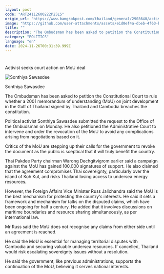 ```yaml
---
layout: post
code: "ART24112600222P25LS"
origin_url: "https://www.bangkokpost.com/thailand/general/2908640/activist-seeks-court-action-on-mou-deal"
image: "https://github.com/user-attachments/assets/e1d0ef4a-dbeb-4f63-b38e-9f8c36d7236a"
title: ""
description: "The Ombudsman has been asked to petition the Constitutional Court to rule whether a 2001 memorandum of understanding (MoU) on joint development in the Gulf of Thailand signed by Thailand and Cambodia breaches the constitution."
category: "POLITICS"
language: "en"
date: 2024-11-26T00:31:39.999Z
---
```


# 

Activist seeks court action on MoU deal

![Sonthiya Sawasdee](https://static.bangkokpost.com/media/content/20241126/c1_2908640_241126055009.jpg)

Sonthiya Sawasdee

The Ombudsman has been asked to petition the Constitutional Court to rule whether a 2001 memorandum of understanding (MoU) on joint development in the Gulf of Thailand signed by Thailand and Cambodia breaches the constitution.

Political activist Sonthiya Sawasdee submitted the request to the Office of the Ombudsman on Monday. He also petitioned the Administrative Court to intervene and order the revocation of the MoU to avoid any complications arising from negotiations based on it.

Critics of the MoU are stepping up their calls for the government to revoke the document as the public is sceptical that it will truly benefit the country.

Thai Pakdee Party chairman Warong Dechgitvigrom earlier said a campaign against the MoU has gained 100,000 signatures of support. He also claimed that the agreement compromises Thai sovereignty, particularly over the island of Koh Kut, and risks Thailand losing access to undersea energy resources.

However, the Foreign Affairs Vice Minister Russ Jalichandra said the MoU is the best mechanism for protecting the country's interests. He said it sets a framework and mechanism for talks on the disputed claims, which have been ongoing for half a century. He added that it involves discussions on maritime boundaries and resource sharing simultaneously, as per international law.

Mr Russ said the MoU does not recognise any claims from either side until an agreement is reached.

He said the MoU is essential for managing territorial disputes with Cambodia and securing valuable undersea resources. If cancelled, Thailand would risk escalating sovereignty issues without a resolution.

He said the government, like previous administrations, supports the continuation of the MoU, believing it serves national interests.